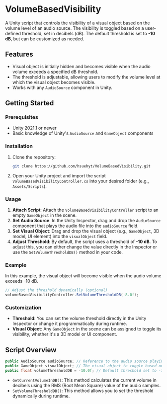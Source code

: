 # VolumeBasedVisibility

A Unity script that controls the visibility of a visual object based on the volume level of an audio source. The visibility is toggled based on a user-defined threshold, set in decibels (dB). The default threshold is set to **-10 dB**, but can be customized as needed.

## Features
- Visual object is initially hidden and becomes visible when the audio volume exceeds a specified dB threshold.
- The threshold is adjustable, allowing users to modify the volume level at which the visual object becomes visible.
- Works with any `AudioSource` component in Unity.
  
## Getting Started

### Prerequisites
- Unity 2021.1 or newer
- Basic knowledge of Unity's `AudioSource` and `GameObject` components

### Installation
1. Clone the repository:
   ```bash
   git clone https://github.com/hsuehyt/VolumeBasedVisibility.git
   ```
2. Open your Unity project and import the script `VolumeBasedVisibilityController.cs` into your desired folder (e.g., `Assets/Scripts`).

### Usage
1. **Attach Script**: Attach the `VolumeBasedVisibilityController` script to an empty `GameObject` in the scene.
2. **Set Audio Source**: In the Unity Inspector, drag and drop the `AudioSource` component that plays the audio file into the `audioSource` field.
3. **Set Visual Object**: Drag and drop the visual object (e.g., `GameObject`, 3D model, UI element) into the `visualObject` field.
4. **Adjust Threshold**: By default, the script uses a threshold of **-10 dB**. To adjust this, you can either change the value directly in the Inspector or use the `SetVolumeThresholdDB()` method in your code.

### Example
In this example, the visual object will become visible when the audio volume exceeds -10 dB.

```csharp
// Adjust the threshold dynamically (optional)
volumeBasedVisibilityController.SetVolumeThresholdDB(-8.0f);
```

### Customization
- **Threshold**: You can set the volume threshold directly in the Unity Inspector or change it programmatically during runtime.
- **Visual Object**: Any `GameObject` in the scene can be assigned to toggle its visibility, whether it's a 3D model or UI component.

## Script Overview

```csharp
public AudioSource audioSource; // Reference to the audio source playing the music
public GameObject visualObject; // The visual object to toggle based on volume
public float volumeThresholdDB = -10.0f; // Default threshold set to -10 dB
```

- `GetCurrentVolumeInDB()`: This method calculates the current volume in decibels using the RMS (Root Mean Square) value of the audio samples.
- `SetVolumeThresholdDB()`: This method allows you to set the threshold dynamically during runtime.